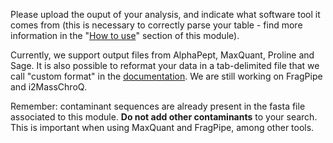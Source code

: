 Please upload the ouput of your analysis, and indicate what software 
tool it comes from (this is necessary to correctly parse your table - find 
more information in the "[How to use](https://proteobench.readthedocs.io/en/latest/modules/2-DDA-Quantification-ion-level/)"
section of this module).

Currently, we support output files from AlphaPept, MaxQuant, Proline and Sage. It is also possible to reformat your data in a tab-delimited file that we call "custom format" in the [documentation](https://proteobench.readthedocs.io/en/latest/modules/2-DDA-Quantification-ion-level/). We are still working on FragPipe and i2MassChroQ.

Remember: contaminant sequences are already present in the fasta file 
associated to this module. **Do not add other contaminants** to your 
search. This is important when using MaxQuant and FragPipe, among other tools.
